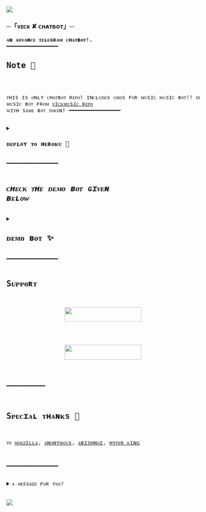 <img src="https://user-images.githubusercontent.com/73097560/115834477-dbab4500-a447-11eb-908a-139a6edaec5c.gif">
<h3 align="centre">─「ᴠɪᴄᴋ ✘ ᴄʜᴀᴛʙᴏᴛ」─</h3>
<pre><b>ᴀɴ ᴀᴅᴠᴀɴᴄᴇ ᴛᴇʟᴇɢʀᴀᴍ ᴄʜᴀᴛʙᴏᴛ!.</b>
━━━━━━━━━━━━━━━━
<h2>Note 📝</h2>

ᴛʜɪs ɪs ᴏɴʟʏ ᴄʜᴀᴛʙᴏᴛ ʀᴇᴘᴏ! ɪɴᴄʟᴜᴅᴇs ᴄᴍᴅs ғᴏʀ ᴍᴜsɪᴄ ᴍᴜsɪᴄ ʙᴏᴛ!! ᴅᴇᴘʟᴏʏ ᴍᴜsɪᴄ ʙᴏᴛ ғʀᴏᴍ [ᴠɪᴄᴋᴍᴜsɪᴄ ʀᴇᴘᴏ](https://github.com/Devarora-0981/VickMusic) ᴡɪᴛʜ sᴀᴍᴇ ʙᴏᴛ ᴛᴏᴋᴇɴ!
━━━━━━━━━━━━━━━━
<details>
<summary><h3>ᴅᴇᴘʟᴏʏ ᴛᴏ ʜᴇʀᴏᴋᴜ 🚀</h3></summary>
<pre><i>ᴇɴᴛᴇʀ ᴛʜᴇ ʀᴇǫᴜɪʀᴇᴅ ᴠᴀʀɪᴀʙʟᴇs ɪɴ ʜᴇʀᴏᴋᴜ.</i></pre>
<p align="center"><a href="https://heroku.com/deploy?template=https://github.com/Devarora-0981/VickM"> <img src="https://img.shields.io/badge/Deploy%20To%20Heroku-black?style=for-the-badge&logo=heroku" width="220" height="38.5"/></a></p>
</details>
━━━━━━━━━━━━━━━━

## <i>ᴄʜᴇᴄᴋ ᴛʜᴇ ᴅᴇᴍᴏ ʙᴏᴛ ɢɪᴠᴇɴ ʙᴇʟᴏᴡ </i>


<details>
<summary><h2>ᴅᴇᴍᴏ ʙᴏᴛ ✨</h2></summary>
<i>ᴀʟʟ ᴛʜᴇ ᴄᴜsᴛᴏᴍɪsᴀᴛɪᴏɴs ᴀʀᴇ ᴀᴠᴀɪʟᴀʙʟᴇ. ᴊᴜsᴛ ᴄʜᴇᴄᴋᴏᴜᴛ ᴛʜᴇ ʀᴇᴘᴏ ᴀɴᴅ ᴠᴀʀɪᴀʙʟᴇs.</i>
<p align="center"><a href="https://t.me/spodormon_bot"> <img src="https://img.shields.io/badge/Demo%20Bot-black?style=for-the-badge&logo=Telegram" width="200" height="38.5"/></a></p>
</details>
━━━━━━━━━━━━━━━━

## Sᴜᴘᴘᴏʀᴛ
<p align="center"><a href="https://telegram.me/DEVBOTZ"><img src="https://img.shields.io/badge/-Support%20Channel-black.svg?style=for-the-badge&logo=Telegram" width="200" height="38.5"/></a></p>

<p align="center"><a href="https://telegram.me/WE_RFRIENDS"><img src="https://img.shields.io/badge/-Support%20Group-black.svg?style=for-the-badge&logo=Telegram" width="200" height="38.5"/></a></p>

━━━━━━━━━━━━

## Sᴘᴇᴄɪᴀʟ ᴛʜᴀɴᴋs 🙏

ᴛᴏ [ᴍᴏᴇᴢɪʟʟᴀ](https://t.me/metavoid), 
[ᴀɴᴏɴʏᴍᴏᴜs](https://t.me/Anonymous_was_bot), 
[ᴀʙɪsʜɴᴏɪ](https://t.me/Abishnoi1m), 
[ʜʏᴘᴇʀ ᴋɪɴɢ](https://t.me/HYPER_AD13)

━━━━━━━━━━━━━━━━

<details>
<summary><i>ᴀ ᴍᴇssᴀɢᴇ ғᴏʀ ʏᴏᴜ!</i></summary>
<p><i>Give The ⭐</i></p>
</details>

<img src="https://user-images.githubusercontent.com/73097560/115834477-dbab4500-a447-11eb-908a-139a6edaec5c.gif">
